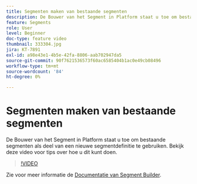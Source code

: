 ```yaml
---
title: Segmenten maken van bestaande segmenten
description: De Bouwer van het Segment in Platform staat u toe om bestaande segmenten als deel van een nieuwe segmentdefinitie te gebruiken. Bekijk deze video voor tips over hoe u dit kunt doen.
feature: Segments
role: User
level: Beginner
doc-type: feature video
thumbnail: 333304.jpg
jira: KT-7891
exl-id: a98e43e1-4b5e-42fa-8806-aab702947da5
source-git-commit: 90f7621536573f60ac6585404b1ac0e49cb08496
workflow-type: tm+mt
source-wordcount: '84'
ht-degree: 0%

---
```


# Segmenten maken van bestaande segmenten

De Bouwer van het Segment in Platform staat u toe om bestaande segmenten als deel van een nieuwe segmentdefinitie te gebruiken. Bekijk deze video voor tips over hoe u dit kunt doen.

>[!VIDEO](https://video.tv.adobe.com/v/333304/?quality=12&learn=on)

Zie voor meer informatie de [Documentatie van Segment Builder](https://experienceleague.adobe.com/docs/experience-platform/segmentation/ui/segment-builder.html).